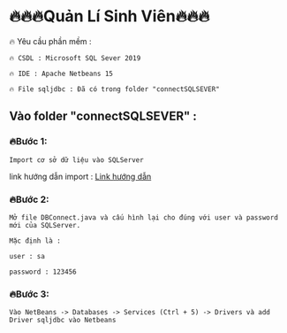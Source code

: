# 🔥🔥🔥Quản Lí Sinh Viên🔥🔥🔥
🔥 Yêu cầu phần mềm :

	🔥 CSDL : Microsoft SQL Sever 2019

	🔥 IDE : Apache Netbeans 15

	🔥 File sqljdbc : Đã có trong folder "connectSQLSEVER"

## **Vào folder "connectSQLSEVER" :**

### 🔥Bước 1: 
	Import cơ sở dữ liệu vào SQLServer

link hướng dẫn import : [Link hướng dẫn](https://atpweb.vn/blog/huong-dan-cac-cach-import-file-sql-vao-sql-server/)

### 🔥Bước 2: 
	Mở file DBConnect.java và cấu hình lại cho đúng với user và password mới của SQLServer.

	Mặc định là : 
	
	user : sa
	
	password : 123456

### 🔥Bước 3: 
	Vào NetBeans -> Databases -> Services (Ctrl + 5) -> Drivers và add Driver sqljdbc vào Netbeans
